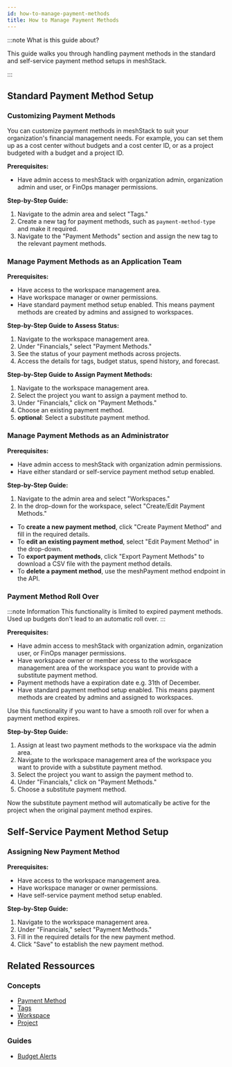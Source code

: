 ```yaml
---
id: how-to-manage-payment-methods
title: How to Manage Payment Methods
---
```


:::note What is this guide about?

This guide walks you through handling payment methods in the standard and self-service payment method setups in meshStack.

:::

## Standard Payment Method Setup

### Customizing Payment Methods

You can customize payment methods in meshStack to suit your organization's financial management needs. For example, you can set them up as a cost center without budgets and a cost center ID, or as a project budgeted with a budget and a project ID.

**Prerequisites:**

- Have admin access to meshStack with organization admin, organization admin and user, or FinOps manager permissions.

**Step-by-Step Guide:**

1. Navigate to the admin area and select "Tags."
2. Create a new tag for payment methods, such as `payment-method-type` and make it required.
3. Navigate to the "Payment Methods" section and assign the new tag to the relevant payment methods.

### Manage Payment Methods as an Application Team

**Prerequisites:**

- Have access to the workspace management area.
- Have workspace manager or owner permissions.
- Have standard payment method setup enabled. This means payment methods are created by admins and assigned to workspaces.

**Step-by-Step Guide to Assess Status:**

1. Navigate to the workspace management area.
2. Under "Financials," select "Payment Methods."
3. See the status of your payment methods across projects.
4. Access the details for tags, budget status, spend history, and forecast.

**Step-by-Step Guide to Assign Payment Methods:**

1. Navigate to the workspace management area.
2. Select the project you want to assign a payment method to.
3. Under "Financials," click on "Payment Methods."
4. Choose an existing payment method.
5. **optional**: Select a substitute payment method.

### Manage Payment Methods as an Administrator

**Prerequisites:**

- Have admin access to meshStack with organization admin permissions.
- Have either standard or self-service payment method setup enabled.

**Step-by-Step Guide:**

1. Navigate to the admin area and select "Workspaces."
2. In the drop-down for the workspace, select "Create/Edit Payment Methods."

- To **create a new payment method**, click "Create Payment Method" and fill in the required details.
- To **edit an existing payment method**, select "Edit Payment Method" in the drop-down.
- To **export payment methods**, click "Export Payment Methods" to download a CSV file with the payment method details.
- To **delete a payment method**, use the meshPayment method endpoint in the API.

### Payment Method Roll Over

:::note Information
This functionality is limited to expired payment methods. Used up budgets don't lead to an automatic roll over.
:::

**Prerequisites:**

- Have admin access to meshStack with organization admin, organization user, or FinOps manager permissions.
- Have workspace owner or member access to the workspace management area of the workspace you want to provide with a substitute payment method.
- Payment methods have a expiration date e.g. 31th of December.
- Have standard payment method setup enabled. This means payment methods are created by admins and assigned to workspaces.

Use this functionality if you want to have a smooth roll over for when a payment method expires.

**Step-by-Step Guide:**

1. Assign at least two payment methods to the workspace via the admin area.
2. Navigate to the workspace management area of the workspace you want to provide with a substitute payment method.
3. Select the project you want to assign the payment method to.
4. Under "Financials," click on "Payment Methods."
5. Choose a substitute payment method.

Now the substitute payment method will automatically be active for the project when the original payment method expires.

## Self-Service Payment Method Setup

### Assigning New Payment Method

**Prerequisites:**

- Have access to the workspace management area.
- Have workspace manager or owner permissions.
- Have self-service payment method setup enabled.

**Step-by-Step Guide:**

1. Navigate to the workspace management area.
2. Under "Financials," select "Payment Methods."
3. Fill in the required details for the new payment method.
4. Click "Save" to establish the new payment method.

## Related Ressources

### Concepts

- [Payment Method](../../concepts/payment-methods.md)
- [Tags](../../concepts/tag.md)
- [Workspace](../../concepts/workspace.md)
- [Project](../../concepts/project.md)

### Guides

- [Budget Alerts](./how-to-budget-alerts.md)
